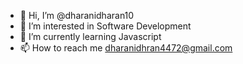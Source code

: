 - 👋 Hi, I’m @dharanidharan10
- 👀 I’m interested in Software Development
- 🌱 I’m currently learning Javascript
- 📫 How to reach me dharanidhran4472@gmail.com

<!---
dharanidharan10/dharanidharan10 is a ✨ special ✨ repository because its `README.md` (this file) appears on your GitHub profile.
You can click the Preview link to take a look at your changes.
--->
